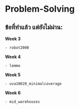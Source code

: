 # Problem-Solving

## ข้อที่ทำแล้ว แต่ยังไม่ผ่าน:
  **Week 3**
  
    - robot2000
    
  **Week 4**
  
    - lemmo
    
  **Week 5**
  
    - uva10020_minimalcoverage
    
  **Week 6**
  
    - mid_warehouses
